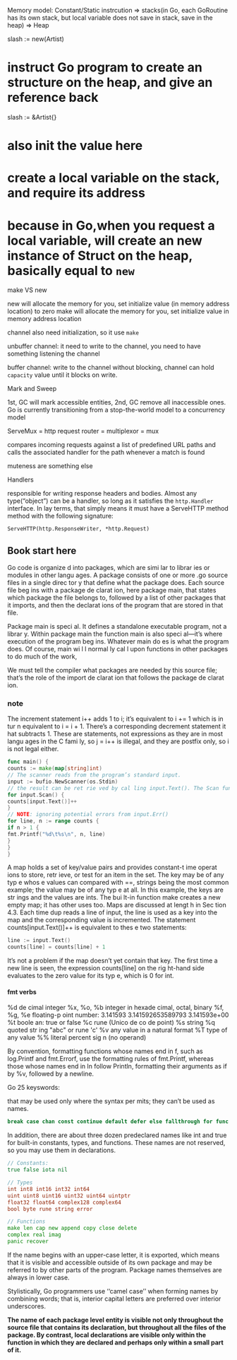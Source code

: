 Memory model:
Constant/Static instrcution  =>  stacks(in Go, each GoRoutine has its own stack, but local variable does not save in stack, save in the heap)  => Heap


slash := new(Artist)
# instruct Go program to create an structure on the heap, and give an reference back

slash := &Artist{}
# also init the value here
# create a local variable on the stack, and require its address
# because in Go,when you request a local variable, will create an new instance of Struct on the heap, basically equal to `new`



make VS new

new will allocate the memory for you, set initialize value (in memory address location) to zero
make will allocate the memory for you, set initialize value in memory address location

channel also need initialization, so it use `make`


unbuffer channel: it need to write to the channel, you need to have something listening the channel

buffer channel: write to the channel without blocking, channel can hold `capacity` value until it blocks on write.


Mark and Sweep

1st, GC will mark accessible entities, 2nd, GC remove all inaccessible ones.  Go is currently transitioning from a stop-the-world model to a concurrency model



ServeMux = http request router = multiplexor = mux

compares incoming requests against a list of predefined URL paths and calls the associated handler for the path whenever a match is found


muteness are something else


Handlers

responsible for writing response headers and bodies. Almost any type(“object”) can be a handler, so long as it satisfies the `http.Handler` interface. In lay terms, that simply means it must have a ServeHTTP method method with the following signature:

`ServeHTTP(http.ResponseWriter, *http.Request)`


## Book start here

Go code is organize d into packages, which are simi lar
to librar ies or modules in other langu ages. A package consists of one or more .go source files
in a single direc tor y that define what the package does. Each source file beg ins with a package
de clarat ion, here package main, that states which package the file belongs to, followed by a list
of other packages that it imports, and then the declarat ions of the program that are stored in
that file.

Package main is speci al. It defines a standalone executable program, not a librar y. Within
package main the function main is also speci al—it’s where execution of the program beg ins.
Whatever main do es is what the program does. Of course, main wi l l normal ly cal l upon functions
in other packages to do much of the work,

We must tell the compiler what packages are needed by this source file; that’s the role of the
import de clarat ion that follows the package de clarat ion.

### note

The increment statement i++ adds 1 to i; it’s equivalent to i += 1 which is in tur n equivalent
to i = i + 1. There’s a corresponding decrement statement it hat
subtracts 1. These are statements, not expressions as they are in most langu ages in the C fami ly, so j = i++ is illegal,
and they are postfix only, so i
is not legal either.

```go
func main() {
counts := make(map[string]int)
// The scanner reads from the program’s standard input.
input := bufio.NewScanner(os.Stdin)
// the result can be ret rie ved by cal ling input.Text(). The Scan function retur ns true if there is a line and false when there is no more input.
for input.Scan() {
counts[input.Text()]++
}
// NOTE: ignoring potential errors from input.Err()
for line, n := range counts {
if n > 1 {
fmt.Printf("%d\t%s\n", n, line)
}
}
}
```

A map holds a set of key/value pairs and provides constant-t ime operat ions to store, retr ieve,
or test for an item in the set. The key may be of any typ e whos e values can compared with ==,
strings being the most common example; the value may be of any typ e at all. In this example,
the keys are str ings and the values are ints. The bui lt-in function make creates a new empty
map; it has other uses too. Maps are discussed at lengt h in Sec tion 4.3.
Each time dup reads a line of input, the line is used as a key into the map and the corresponding
value is incremented. The statement counts[input.Text()]++ is equivalent to
thes e two statements:

```go
line := input.Text()
counts[line] = counts[line] + 1
```

It’s not a problem if the map doesn’t yet contain that key. The first time a new line is seen, the
expression counts[line] on the rig ht-hand side evaluates to the zero value for its typ e, which
is 0 for int.

#### fmt verbs

%d de cimal integer
%x, %o, %b integer in hexade cimal, octal, binary
%f, %g, %e floating-p oint number: 3.141593 3.141592653589793 3.141593e+00
%t boole an: true or false
%c rune (Unico de co de point)
%s string
%q quoted str ing "abc" or rune 'c'
%v any value in a natural format
%T type of any value
%% literal percent sig n (no operand)

By convention, formatting functions whose names end in f, such as
log.Printf and fmt.Errorf, use the formatting rules of fmt.Printf, whereas those whose
names end in ln follow Println, formatting their arguments as if by %v, followed by a
newline.

Go 25 keyswords:

that may be used only where the syntax per mits; they
can’t be used as names.

```go
break case chan const continue default defer else fallthrough for func go goto if import interface map package range return select struct switch type var
```

In addition, there are about three dozen predeclared names like int and true for built-in constants, types, and functions. These names are not reserved, so you may use them in declarations.

```go
// Constants:
true false iota nil

// Types
int int8 int16 int32 int64
uint uint8 uint16 uint32 uint64 uintptr
float32 float64 complex128 complex64
bool byte rune string error

// Functions
make len cap new append copy close delete
complex real imag
panic recover
```

If the name begins with an upper-case letter, it is exported, which means that it is visible and accessible outside of its own package and may be referred to by other parts of the program. Package names themselves are always in lower case.

Stylistically, Go programmers use ‘‘camel case’’ when forming names by combining words; that is, interior capital letters are preferred over interior underscores.

**The name of each package level entity is visible not only throughout the source file that contains its declaration, but throughout all the files of the package. By contrast, local declarations are visible only within the function in which they are declared and perhaps only within a small part of it.**
